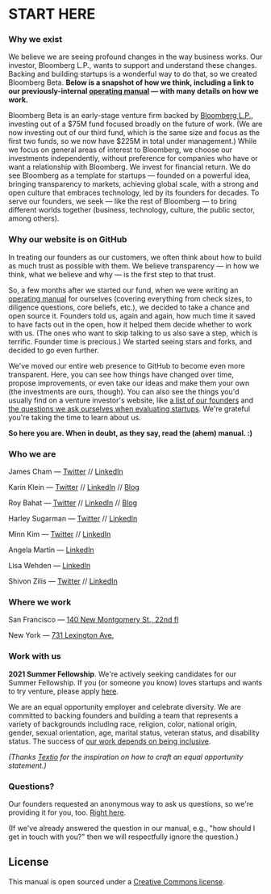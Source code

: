 # START HERE

### Why we exist
We believe we are seeing profound changes in the way business works. Our investor, Bloomberg L.P., wants to support and understand these changes. Backing and building startups is a wonderful way to do that, so we created Bloomberg Beta. **Below is a snapshot of how we think, including a link to our previously-internal [operating manual](https://github.com/Bloomberg-Beta/Manual/blob/master/1%20-%20Manual.md) —  with many details on how we work.**

Bloomberg Beta is an early-stage venture firm backed by [Bloomberg L.P.](https://www.bloomberg.com/company/), investing out of a $75M fund focused broadly on the future of work. (We are now investing out of our third fund, which is the same size and focus as the first two funds, so we now have $225M in total under management.) While we focus on general areas of interest to Bloomberg, we choose our investments independently, without preference for companies who have or want a relationship with Bloomberg. We invest for financial return. We do see Bloomberg as a template for startups — founded on a powerful idea, bringing transparency to markets, achieving global scale, with a strong and open culture that embraces technology, led by its founders for decades. To serve our founders, we seek — like the rest of Bloomberg — to bring different worlds together (business, technology, culture, the public sector, among others).

### Why our website is on GitHub
In treating our founders as our customers, we often think about how to build as much trust as possible with them. We believe transparency — in how we think, what we believe and why — is the first step to that trust.

So, a few months after we started our fund, when we were writing an [operating manual](https://github.com/Bloomberg-Beta/Manual/blob/master/1%20-%20Manual.md) for ourselves (covering everything from check sizes, to diligence questions, core beliefs, etc.), we decided to take a chance and open source it. Founders told us, again and again, how much time it saved to have facts out in the open, how it helped them decide whether to work with us. (The ones who want to skip talking to us also save a step, which is terrific. Founder time is precious.) We started seeing stars and forks, and decided to go even further.

We've moved our entire web presence to GitHub to become even more transparent. Here, you can see how things have changed over time, propose improvements, or even take our ideas and make them your own (the investments are ours, though). You can also see the things you'd usually find on a venture investor's website, like [a list of our founders](https://github.com/Bloomberg-Beta/Manual/blob/master/2%20-%20In%20our%20portfolio.md) and [the questions we ask ourselves when evaluating startups](https://github.com/Bloomberg-Beta/Manual/blob/master/3%20-%20Criteria%20for%20investing.md). We're grateful you're taking the time to learn about us.

**So here you are. When in doubt, as they say, read the (ahem) manual. :)**

### Who we are

James Cham — [Twitter](https://twitter.com/jamescham) // [LinkedIn](https://www.linkedin.com/in/jcham)

Karin Klein — [Twitter](https://twitter.com/karinklein) // [LinkedIn](https://www.linkedin.com/in/karinklein) // [Blog](https://medium.com/@Karin)

Roy Bahat — [Twitter](https://twitter.com/roybahat) // [LinkedIn](https://www.linkedin.com/in/roybahat) // [Blog](http://also.roybahat.com/)

Harley Sugarman — [Twitter](https://twitter.com/harleysugarman) // [LinkedIn](https://www.linkedin.com/in/harleysugarman/)

Minn Kim — [Twitter](https://twitter.com/minney_cat) // [LinkedIn](https://www.linkedin.com/in/minnkim/)

Angela Martin — [LinkedIn](https://www.linkedin.com/in/martinangela/)

Lisa Wehden — [LinkedIn](https://www.linkedin.com/in/lisa-wehden-aa111385)

Shivon Zilis — [Twitter](https://twitter.com/shivon) // [LinkedIn](https://www.linkedin.com/pub/shivon-zilis/7/b35/281)

### Where we work
San Francisco — [140 New Montgomery St., 22nd fl](http://goo.gl/49X6hu)

New York — [731 Lexington Ave.](http://goo.gl/tt3m7f)

### Work with us

**2021 Summer Fellowship**. We're actively seeking candidates for our Summer Fellowship. If you (or someone you know) loves startups and wants to try venture, please apply [here](https://forms.gle/9x1UNPXgj3QY8xXT8).

We are an equal opportunity employer and celebrate diversity. We are committed to backing founders and building a team that represents a variety of backgrounds including race, religion, color, national origin, gender, sexual orientation, age, marital status, veteran status, and disability status. The success of [our work depends on being inclusive](https://github.com/Bloomberg-Beta/Manual/blob/master/1%20-%20Manual.md#inclusion-diversity-equity-and-justice).

*(Thanks [Textio](https://textio.com/blog/how-to-craft-a-sincere-equal-opportunity-employer-statement/28880187459) for the inspiration on how to craft an equal opportunity statement.)*

### Questions?

Our founders requested an anonymous way to ask us questions, so we're providing it for you, too. [Right here](http://tiny.cc/AUA).  

(If we've already answered the question in our manual, e.g., "how should I get in touch with you?" then we will respectfully ignore the question.)

## License
This manual is open sourced under a [Creative Commons license](http://creativecommons.org/licenses/by/3.0/deed.en_US).

